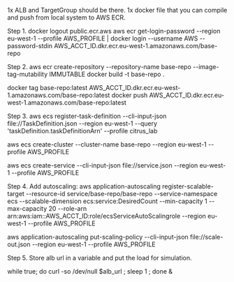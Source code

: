 1x ALB and TargetGroup should be there.
1x docker file that you can compile and push from local system to AWS ECR.


Step 1.
docker logout public.ecr.aws
aws ecr get-login-password --region eu-west-1 --profile AWS_PROFILE | docker login --username AWS --password-stdin AWS_ACCT_ID.dkr.ecr.eu-west-1.amazonaws.com/base-repo

Step 2.
aws ecr create-repository --repository-name base-repo --image-tag-mutability IMMUTABLE
docker build -t base-repo .

docker tag base-repo:latest AWS_ACCT_ID.dkr.ecr.eu-west-1.amazonaws.com/base-repo:latest
docker push AWS_ACCT_ID.dkr.ecr.eu-west-1.amazonaws.com/base-repo:latest

Step 3.
aws ecs register-task-definition --cli-input-json file://TaskDefinition.json --region eu-west-1 --query 'taskDefinition.taskDefinitionArn' --profile citrus_lab

aws ecs create-cluster --cluster-name base-repo --region eu-west-1 --profile AWS_PROFILE

aws ecs create-service --cli-input-json file://service.json  --region eu-west-1 --profile AWS_PROFILE

Step 4.
Add autoscaling:
aws application-autoscaling register-scalable-target --resource-id service/base-repo/base-repo --service-namespace ecs --scalable-dimension ecs:service:DesiredCount --min-capacity 1 --max-capacity 20 --role-arn arn:aws:iam::AWS_ACCT_ID:role/ecsServiceAutoScalingrole --region eu-west-1 --profile AWS_PROFILE

aws application-autoscaling put-scaling-policy --cli-input-json file://scale-out.json --region eu-west-1 --profile AWS_PROFILE

Step 5.
Store alb url in a variable and put the load for simulation.

while true; do curl -so /dev/null $alb_url ; sleep 1 ; done &